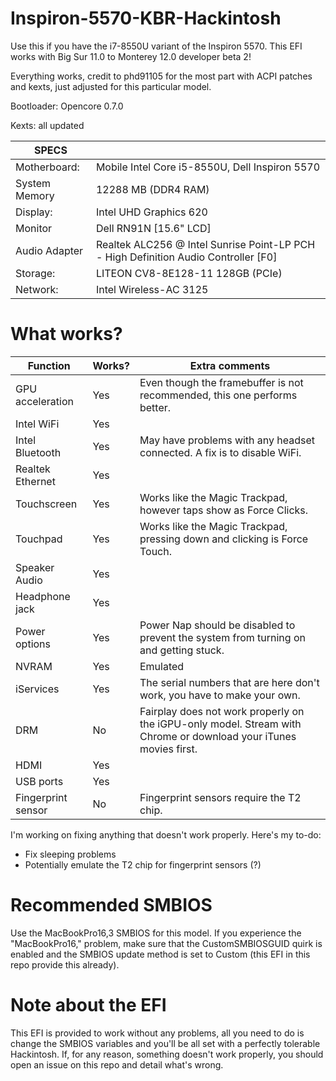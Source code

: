 # Inspiron-5570-KBR-Hackintosh
Use this if you have the i7-8550U variant of the Inspiron 5570. This EFI works with Big Sur 11.0 to Monterey 12.0 developer beta 2!

Everything works, credit to phd91105 for the most part with ACPI patches and kexts, just adjusted for this particular model.

Bootloader: Opencore 0.7.0

Kexts: all updated

| SPECS |   |
|---|---|
|Motherboard:| Mobile Intel Core i5-8550U, Dell Inspiron 5570|
|System Memory| 12288 MB (DDR4 RAM)|
|Display:| Intel UHD Graphics 620|
|Monitor|Dell RN91N [15.6" LCD]|
|Audio Adapter| Realtek ALC256 @ Intel Sunrise Point-LP PCH - High Definition Audio Controller [F0]|
|Storage:| LITEON CV8-8E128-11 128GB (PCIe)|
|Network:| Intel Wireless-AC 3125|

# What works?

| Function | Works? | Extra comments |
|-----------|--------| ---------------|
| GPU acceleration | Yes | Even though the framebuffer is not recommended, this one performs better. |
| Intel WiFi | Yes | | 
| Intel Bluetooth| Yes | May have problems with any headset connected. A fix is to disable WiFi. |
| Realtek Ethernet | Yes | |
| Touchscreen| Yes | Works like the Magic Trackpad, however taps show as Force Clicks. |
| Touchpad | Yes | Works like the Magic Trackpad, pressing down and clicking is Force Touch. |
| Speaker Audio | Yes |
| Headphone jack | Yes |
| Power options | Yes | Power Nap should be disabled to prevent the system from turning on and getting stuck. |
| NVRAM | Yes | Emulated |
| iServices | Yes | The serial numbers that are here don't work, you have to make your own. |
| DRM | No | Fairplay does not work properly on the iGPU-only model. Stream with Chrome or download your iTunes movies first. |
| HDMI | Yes | |
| USB ports | Yes | |
| Fingerprint sensor | No | Fingerprint sensors require the T2 chip. |


I'm working on fixing anything that doesn't work properly. Here's my to-do:

* Fix sleeping problems
* Potentially emulate the T2 chip for fingerprint sensors (?)

# Recommended SMBIOS

Use the MacBookPro16,3 SMBIOS for this model. If you experience the "MacBookPro16," problem, make sure that the CustomSMBIOSGUID quirk is enabled and the SMBIOS update method is set to Custom (this EFI in this repo provide this already).

# Note about the EFI

This EFI is provided to work without any problems, all you need to do is change the SMBIOS variables and you'll be all set with a perfectly tolerable Hackintosh. If, for any reason, something doesn't work properly, you should open an issue on this repo and detail what's wrong.
